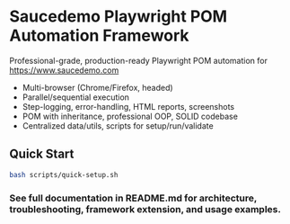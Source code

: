 # Saucedemo Playwright POM Automation Framework

Professional-grade, production-ready Playwright POM automation for https://www.saucedemo.com

- Multi-browser (Chrome/Firefox, headed)
- Parallel/sequential execution
- Step-logging, error-handling, HTML reports, screenshots
- POM with inheritance, professional OOP, SOLID codebase
- Centralized data/utils, scripts for setup/run/validate

## Quick Start

```sh
bash scripts/quick-setup.sh
```

### See full documentation in README.md for architecture, troubleshooting, framework extension, and usage examples.
